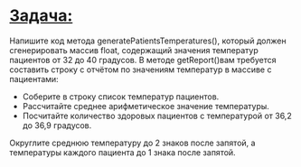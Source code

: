 # <u>**Задача:**</u>
Напишите код метода generatePatientsTemperatures(), который должен сгенерировать массив float, содержащий значения температур пациентов от 32 до 40 градусов.
В методе getReport()вам требуется составить строку с отчётом по значениям температур в массиве с пациентами:
- Соберите в строку список температур пациентов.
- Рассчитайте среднее арифметическое значение температуры.
- Посчитайте количество здоровых пациентов с температурой от 36,2 до 36,9 градусов.
  
Округлите среднюю температуру до 2 знаков после запятой,
  а температуры каждого пациента до 1 знака после запятой.